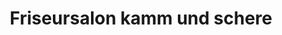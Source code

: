 ---
title: "Friseursalon kamm und schere"
url: /emmendingen/friseursalon-kamm-und-schere/
shop: Friseur
---